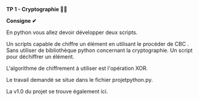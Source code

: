 **TP 1 - Cryptographie 🐱‍👤**

**Consigne ✔**

En python vous allez devoir développer deux scripts.

Un scripts capable de chiffre un élément en utilisant le procéder de CBC . 
Sans utiliser de bibliothèque python concernant la cryptographie.
Un script pour déchiffrer un élément.

L'algorithme de chiffrement à utiliser est l'opération XOR.


Le travail demandé se situe dans le fichier projetpython.py.

La v1.0 du projet se trouve également ici.
